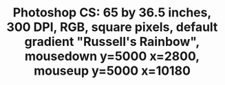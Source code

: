 ---
ee_id_thing: '4355'
site: '1'
type: '2'
inv_num: 2016-036
add_credit:
url: 2016-036-photoshop-cs
title: 'Photoshop CS: 65 by 36.5 inches, 300 DPI, RGB, square pixels, default gradient
  "Russell''s Rainbow", mousedown y=5000 x=2800, mouseup y=5000 x=10180'
year: '2016'
display_year: '2016'
medium: Chromogenic print
dims: 65 x 36.5 in
pitch:
ps:
live_url:
youtube:
https://github.com/coryarcangel/alu:
imgs: photoshop-cs-2016-036-full-database-JH.jpg
subheading:
download:
commission:
related:
layout: things-i-made
---